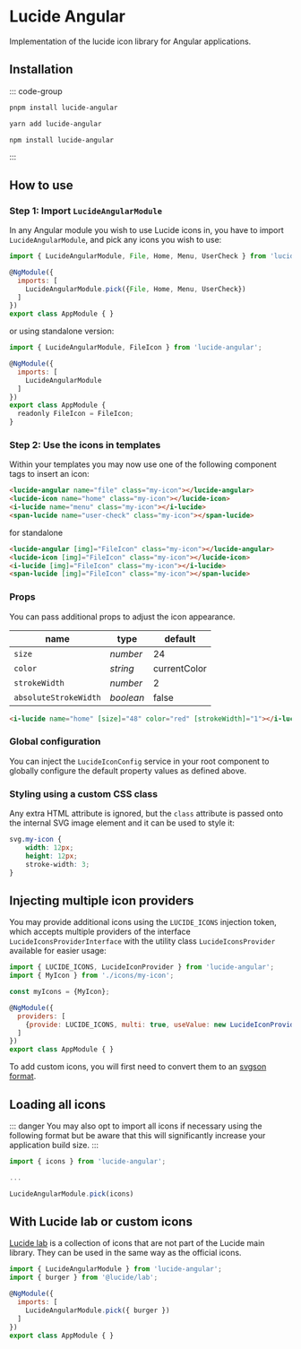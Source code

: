 # Lucide Angular

Implementation of the lucide icon library for Angular applications.

## Installation

::: code-group

```sh [pnpm]
pnpm install lucide-angular
```

```sh [yarn]
yarn add lucide-angular
```

```sh [npm]
npm install lucide-angular
```

:::

## How to use

### Step 1: Import `LucideAngularModule`

In any Angular module you wish to use Lucide icons in, you have to import `LucideAngularModule`, and pick any icons you wish to use:

```js
import { LucideAngularModule, File, Home, Menu, UserCheck } from 'lucide-angular';

@NgModule({
  imports: [
    LucideAngularModule.pick({File, Home, Menu, UserCheck})
  ]
})
export class AppModule { }
```

or using standalone version:

```js
import { LucideAngularModule, FileIcon } from 'lucide-angular';

@NgModule({
  imports: [
    LucideAngularModule
  ]
})
export class AppModule {
  readonly FileIcon = FileIcon;
}
```
### Step 2: Use the icons in templates

Within your templates you may now use one of the following component tags to insert an icon:

```html
<lucide-angular name="file" class="my-icon"></lucide-angular>
<lucide-icon name="home" class="my-icon"></lucide-icon>
<i-lucide name="menu" class="my-icon"></i-lucide>
<span-lucide name="user-check" class="my-icon"></span-lucide>
```
for standalone
```html
<lucide-angular [img]="FileIcon" class="my-icon"></lucide-angular>
<lucide-icon [img]="FileIcon" class="my-icon"></lucide-icon>
<i-lucide [img]="FileIcon" class="my-icon"></i-lucide>
<span-lucide [img]="FileIcon" class="my-icon"></span-lucide>
```

### Props

You can pass additional props to adjust the icon appearance.

| name                  | type      | default      |
| --------------------- | --------- | ------------ |
| `size`                | *number*  | 24           |
| `color`               | *string*  | currentColor |
| `strokeWidth`         | *number*  | 2            |
| `absoluteStrokeWidth` | *boolean* | false        |

```html
<i-lucide name="home" [size]="48" color="red" [strokeWidth]="1"></i-lucide>
```

### Global configuration

You can inject the `LucideIconConfig` service in your root component to globally configure the default property values as defined above.

### Styling using a custom CSS class

Any extra HTML attribute is ignored, but the `class` attribute
is passed onto the internal SVG image element and it can be used to style it:

```css
svg.my-icon {
    width: 12px;
    height: 12px;
    stroke-width: 3;
}
```

## Injecting multiple icon providers

You may provide additional icons using the `LUCIDE_ICONS` injection token,
which accepts multiple providers of the interface `LucideIconsProviderInterface`
with the utility class `LucideIconsProvider` available for easier usage:

```js
import { LUCIDE_ICONS, LucideIconProvider } from 'lucide-angular';
import { MyIcon } from './icons/my-icon';

const myIcons = {MyIcon};

@NgModule({
  providers: [
    {provide: LUCIDE_ICONS, multi: true, useValue: new LucideIconProvider(myIcons)},
  ]
})
export class AppModule { }
```

To add custom icons, you will first need to convert them to an [svgson format](https://github.com/elrumordelaluz/svgson).

## Loading all icons

::: danger
You may also opt to import all icons if necessary using the following format but be aware that this will significantly increase your application build size.
:::

```js
import { icons } from 'lucide-angular';

...

LucideAngularModule.pick(icons)
```

## With Lucide lab or custom icons

[Lucide lab](https://github.com/lucide-icons/lucide-lab) is a collection of icons that are not part of the Lucide main library.
They can be used in the same way as the official icons.

```js
import { LucideAngularModule } from 'lucide-angular';
import { burger } from '@lucide/lab';

@NgModule({
  imports: [
    LucideAngularModule.pick({ burger })
  ]
})
export class AppModule { }
```
